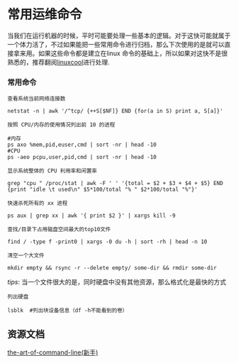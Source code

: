 # 常用运维命令

当我们在运行机器的时候，平时可能要处理一些基本的逻辑。对于这快可能就属于一个体力活了，不过如果能把一些常用命令进行归档，那么下次使用的是就可以直接拿来用。如果这些命令都是建立在linux 命令的基础上，所以如果对这快不是很熟悉的，推荐翻阅[linuxcool](https://www.linuxcool.com/)进行处理.




### 常用命令

`查看系统当前网络连接数`

````
netstat -n | awk '/^tcp/ {++S[$NF]} END {for(a in S) print a, S[a]}'
````

`按照 CPU/内存的使用情况列出前 10 的进程`

```shell
#内存
ps axo %mem,pid,euser,cmd | sort -nr | head -10
#CPU
ps -aeo pcpu,user,pid,cmd | sort -nr | head -10
```

`显示系统整体的 CPU 利用率和闲置率`

```shell
grep "cpu " /proc/stat | awk -F ' ' '{total = $2 + $3 + $4 + $5} END {print "idle \t used\n" $5*100/total "% " $2*100/total "%"}'
```

`快速杀死所有的 xx 进程`

```shell
ps aux | grep xx | awk '{ print $2 }' | xargs kill -9
```


`查找/目录下占用磁盘空间最大的top10文件`

```shell
find / -type f -print0 | xargs -0 du -h | sort -rh | head -n 10
```

`清空一个大文件`

```shell
mkdir empty && rsync -r --delete empty/ some-dir && rmdir some-dir
```

*tips*: 当一个文件很大的是，同时硬盘中没有其他资源，那么格式化是最快的方式

`列出硬盘`

```shell
lsblk  #列出块设备信息（df -h不能看到的卷）
```

## 资源文档
[the-art-of-command-line(新手)](https://github.com/jlevy/the-art-of-command-line/blob/master/README-zh.md)